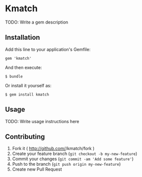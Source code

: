 # Kmatch

TODO: Write a gem description

## Installation

Add this line to your application's Gemfile:

    gem 'kmatch'

And then execute:

    $ bundle

Or install it yourself as:

    $ gem install kmatch

## Usage

TODO: Write usage instructions here

## Contributing

1. Fork it ( http://github.com/<my-github-username>/kmatch/fork )
2. Create your feature branch (`git checkout -b my-new-feature`)
3. Commit your changes (`git commit -am 'Add some feature'`)
4. Push to the branch (`git push origin my-new-feature`)
5. Create new Pull Request
